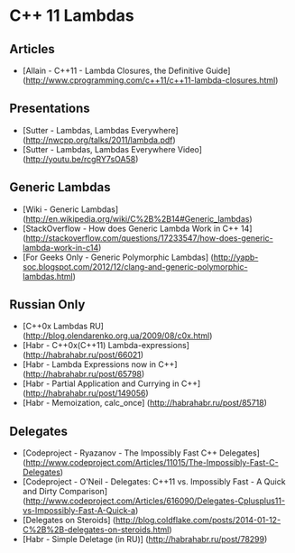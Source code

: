 # C++ 11 Lambdas

## Articles

* [Allain - C++11 - Lambda Closures, the Definitive Guide] (http://www.cprogramming.com/c++11/c++11-lambda-closures.html)

## Presentations

* [Sutter - Lambdas, Lambdas Everywhere] (http://nwcpp.org/talks/2011/lambda.pdf)
* [Sutter - Lambdas, Lambdas Everywhere Video] (http://youtu.be/rcgRY7sOA58)

## Generic Lambdas
* [Wiki - Generic Lambdas] (http://en.wikipedia.org/wiki/C%2B%2B14#Generic_lambdas)
* [StackOverflow - How does Generic Lambda Work in C++ 14] (http://stackoverflow.com/questions/17233547/how-does-generic-lambda-work-in-c14)
* [For Geeks Only - Generic Polymorphic Lambdas] (http://yapb-soc.blogspot.com/2012/12/clang-and-generic-polymorphic-lambdas.html)

## Russian Only

* [C++0x Lambdas RU] (http://blog.olendarenko.org.ua/2009/08/c0x.html)
* [Habr - C++0x(C++11) Lambda-expressions] (http://habrahabr.ru/post/66021)
* [Habr - Lambda Expressions now in C++] (http://habrahabr.ru/post/65798)
* [Habr - Partial Application and Currying in C++] (http://habrahabr.ru/post/149056)
* [Habr - Memoization, calc_once] (http://habrahabr.ru/post/85718)

## Delegates

* [Codeproject - Ryazanov - The Impossibly Fast C++ Delegates] (http://www.codeproject.com/Articles/11015/The-Impossibly-Fast-C-Delegates)
* [Codeproject - O&apos;Neil - Delegates: C++11 vs. Impossibly Fast - A Quick and Dirty Comparison] (http://www.codeproject.com/Articles/616090/Delegates-Cplusplus11-vs-Impossibly-Fast-A-Quick-a)
* [Delegates on Steroids] (http://blog.coldflake.com/posts/2014-01-12-C%2B%2B-delegates-on-steroids.html)
* [Habr - Simple Deletage (in RU)] (http://habrahabr.ru/post/78299)

